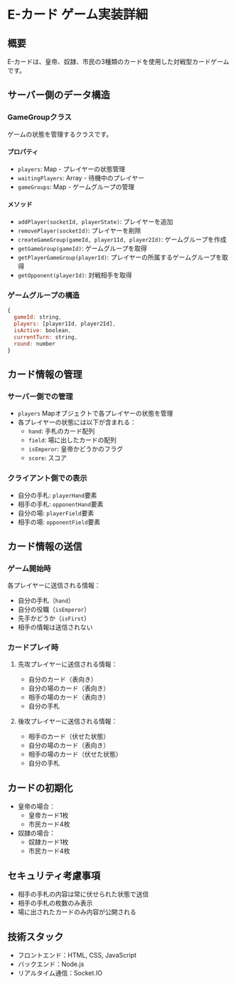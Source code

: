 # E-カード ゲーム実装詳細

## 概要
E-カードは、皇帝、奴隷、市民の3種類のカードを使用した対戦型カードゲームです。

## サーバー側のデータ構造

### GameGroupクラス
ゲームの状態を管理するクラスです。

#### プロパティ
- `players`: Map - プレイヤーの状態管理
- `waitingPlayers`: Array - 待機中のプレイヤー
- `gameGroups`: Map - ゲームグループの管理

#### メソッド
- `addPlayer(socketId, playerState)`: プレイヤーを追加
- `removePlayer(socketId)`: プレイヤーを削除
- `createGameGroup(gameId, player1Id, player2Id)`: ゲームグループを作成
- `getGameGroup(gameId)`: ゲームグループを取得
- `getPlayerGameGroup(playerId)`: プレイヤーの所属するゲームグループを取得
- `getOpponent(playerId)`: 対戦相手を取得

### ゲームグループの構造
```javascript
{
  gameId: string,
  players: [player1Id, player2Id],
  isActive: boolean,
  currentTurn: string,
  round: number
}
```

## カード情報の管理

### サーバー側での管理
- `players` Mapオブジェクトで各プレイヤーの状態を管理
- 各プレイヤーの状態には以下が含まれる：
  - `hand`: 手札のカード配列
  - `field`: 場に出したカードの配列
  - `isEmperor`: 皇帝かどうかのフラグ
  - `score`: スコア

### クライアント側での表示
- 自分の手札: `playerHand`要素
- 相手の手札: `opponentHand`要素
- 自分の場: `playerField`要素
- 相手の場: `opponentField`要素

## カード情報の送信

### ゲーム開始時
各プレイヤーに送信される情報：
- 自分の手札（`hand`）
- 自分の役職（`isEmperor`）
- 先手かどうか（`isFirst`）
- 相手の情報は送信されない

### カードプレイ時
1. 先攻プレイヤーに送信される情報：
   - 自分のカード（表向き）
   - 自分の場のカード（表向き）
   - 相手の場のカード（表向き）
   - 自分の手札

2. 後攻プレイヤーに送信される情報：
   - 相手のカード（伏せた状態）
   - 自分の場のカード（表向き）
   - 相手の場のカード（伏せた状態）
   - 自分の手札

## カードの初期化
- 皇帝の場合：
  - 皇帝カード1枚
  - 市民カード4枚
- 奴隷の場合：
  - 奴隷カード1枚
  - 市民カード4枚

## セキュリティ考慮事項
- 相手の手札の内容は常に伏せられた状態で送信
- 相手の手札の枚数のみ表示
- 場に出されたカードのみ内容が公開される

## 技術スタック
- フロントエンド：HTML, CSS, JavaScript
- バックエンド：Node.js
- リアルタイム通信：Socket.IO